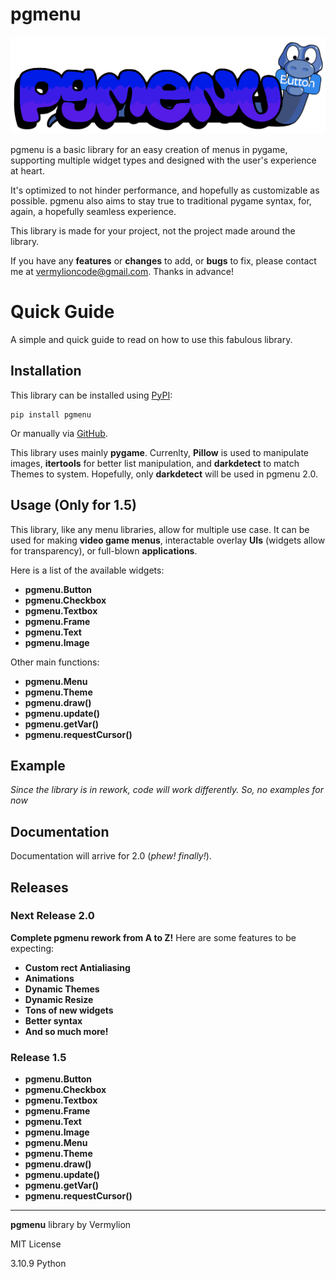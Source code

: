 # pgmenu

![](https://github.com/Vermylion/pgmenu/raw/master/examples/assets/pgmenu_logo.png)

pgmenu is a basic library for an easy creation of menus in pygame, supporting multiple widget types and designed with the user's experience at heart.

It's optimized to not hinder performance, and hopefully as customizable as possible. pgmenu also aims to stay true to traditional pygame syntax, for, again, a hopefully seamless experience.

This library is made for your project, not the project made around the library.

If you have any **features** or **changes** to add, or **bugs** to fix, please contact me at [vermylioncode@gmail.com](https://mail.google.com/mail/u/0/#inbox?compose=GTvVlcSHxjhbRbxvSxFbZrdnptpzHLqnplHLDKdjrbbDXcqXZJBvCFqscPNMPTGlBrWqKmxQVPXnB). Thanks in advance!

# Quick Guide

A simple and quick guide to read on how to use this fabulous library.

## Installation

This library can be installed using [PyPI](https://pypi.org/):

    pip install pgmenu

Or manually via [GitHub](https://github.com/Vermylion/pgmenu).

This library uses mainly **pygame**. Currenlty, **Pillow** is used to manipulate images, **itertools** for better list manipulation, and **darkdetect** to match Themes to system. Hopefully, only **darkdetect** will be used in pgmenu 2.0.

## Usage (Only for 1.5)

This library, like any menu libraries, allow for multiple use case. It can be used for making **video game menus**, interactable overlay **UIs** (widgets allow for transparency), or full-blown **applications**.

Here is a list of the available widgets:
+ **pgmenu.Button**
+ **pgmenu.Checkbox**
+ **pgmenu.Textbox**
+ **pgmenu.Frame**
+ **pgmenu.Text**
+ **pgmenu.Image**

Other main functions:
+ **pgmenu.Menu**
+ **pgmenu.Theme**
+ **pgmenu.draw()**
+ **pgmenu.update()**
+ **pgmenu.getVar()**
+ **pgmenu.requestCursor()**

## Example

*Since the library is in rework, code will work differently. So, no examples for now*

## Documentation

Documentation will arrive for 2.0 (*phew! finally!*).

## Releases

### Next Release 2.0

**Complete pgmenu rework from A to Z!** Here are some features to be expecting:

+ **Custom rect Antialiasing**
+ **Animations**
+ **Dynamic Themes**
+ **Dynamic Resize**
+ **Tons of new widgets**
+ **Better syntax**
+ **And so much more!**

### Release 1.5

+ **pgmenu.Button**
+ **pgmenu.Checkbox**
+ **pgmenu.Textbox**
+ **pgmenu.Frame**
+ **pgmenu.Text**
+ **pgmenu.Image**
+ **pgmenu.Menu**
+ **pgmenu.Theme**
+ **pgmenu.draw()**
+ **pgmenu.update()**
+ **pgmenu.getVar()**
+ **pgmenu.requestCursor()**

---

**pgmenu** library by Vermylion

MIT License

3.10.9 Python
